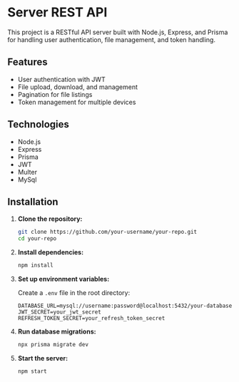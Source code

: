 # Server REST API

This project is a RESTful API server built with Node.js, Express, and Prisma for handling user authentication, file management, and token handling.

## Features

- User authentication with JWT
- File upload, download, and management
- Pagination for file listings
- Token management for multiple devices

## Technologies

- Node.js
- Express
- Prisma
- JWT
- Multer
- MySql

## Installation

1. **Clone the repository:**

    ```bash
    git clone https://github.com/your-username/your-repo.git
    cd your-repo
    ```

2. **Install dependencies:**

    ```bash
    npm install
    ```

3. **Set up environment variables:**

    Create a `.env` file in the root directory:

    ```env
    DATABASE_URL=mysql://username:password@localhost:5432/your-database
    JWT_SECRET=your_jwt_secret
    REFRESH_TOKEN_SECRET=your_refresh_token_secret
    ```

4. **Run database migrations:**

    ```bash
    npx prisma migrate dev
    ```

5. **Start the server:**

    ```bash
    npm start
    ```
